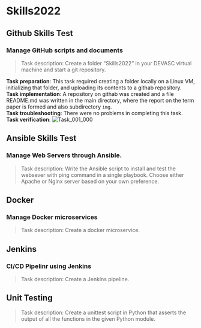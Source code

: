 # Skills2022

## Github Skills Test
### Manage GitHub scripts and documents
> Task description: Create a folder “Skills2022” in your DEVASC virtual machine and start a git repository.  

**Task preparation**: This task required creating a folder locally on a Linux VM, initializing that folder, and uploading its contents to a githab repository.  
**Task implementation**: A repository on githab was created and a file README.md was written in the main directory, where the report on the term paper is formed and also subdirectory `img`.  
**Task troubleshooting**: There were no problems in completing this task.  
**Task verification**: ![Task_001_000](/img/task01.gif)  

## Ansible Skills Test
### Manage Web Servers through Ansible.
> Task description: Write the Ansible script to install and test the websever with ping command in a single playbook. Choose either Apache or Nginx server based on your own preference.  

## Docker
### Manage Docker microservices
> Task description: Create a docker microservice.  

## Jenkins
### CI/CD Pipelinr using Jenkins
> Task description: Create a Jenkins pipeline.  

## Unit Testing
> Task description: Create a unittest script in Python that asserts the output of all the functions in the given Python module.  